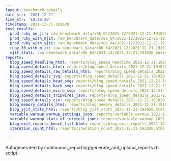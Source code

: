 ```yaml
---
layout: benchmark_details
date_str: '2021-12-21'
time_str: '19:10:20'
timestamp: 2021-12-21-191020
test_results:
  prod_ruby_no_jit: raw_benchmark_data/x86_64/2021-12/2021-12-21-191020_basic_benchmark_prod_ruby_no_jit.json
  prod_ruby_with_mjit: raw_benchmark_data/x86_64/2021-12/2021-12-21-191020_basic_benchmark_prod_ruby_with_mjit.json
  prod_ruby_with_yjit: raw_benchmark_data/x86_64/2021-12/2021-12-21-191020_basic_benchmark_prod_ruby_with_yjit.json
  ruby_30_with_mjit: raw_benchmark_data/x86_64/2021-12/2021-12-21-191020_basic_benchmark_ruby_30_with_mjit.json
  yjit_stats: raw_benchmark_data/x86_64/2021-12/2021-12-21-191020_basic_benchmark_yjit_stats.json
reports:
  blog_speed_headline_html: reports/blog_speed_headline_2021-12-21-191020.html
  blog_speed_details_html: reports/blog_speed_details_2021-12-21-191020.html
  blog_speed_details_raw_details_html: reports/blog_speed_details_2021-12-21-191020.raw_details.html
  blog_speed_details_svg: reports/blog_speed_details_2021-12-21-191020.svg
  blog_speed_details_head_svg: reports/blog_speed_details_2021-12-21-191020.head.svg
  blog_speed_details_back_svg: reports/blog_speed_details_2021-12-21-191020.back.svg
  blog_speed_details_micro_svg: reports/blog_speed_details_2021-12-21-191020.micro.svg
  blog_speed_details_tripwires_json: reports/blog_speed_details_2021-12-21-191020.tripwires.json
  blog_speed_details_csv: reports/blog_speed_details_2021-12-21-191020.csv
  blog_memory_details_html: reports/blog_memory_details_2021-12-21-191020.html
  blog_yjit_stats_html: reports/blog_yjit_stats_2021-12-21-191020.html
  variable_warmup_warmup_settings_json: reports/variable_warmup_2021-12-21-191020.warmup_settings.json
  variable_warmup_stats_of_interest_json: reports/variable_warmup_2021-12-21-191020.stats_of_interest.json
  blog_exit_reports_bench_list_html: reports/blog_exit_reports_2021-12-21-191020.bench_list.html
  iteration_count_html: reports/iteration_count_2021-12-21-191020.html

---
```

Autogenerated by continuous_reporting/generate_and_upload_reports.rb script.
